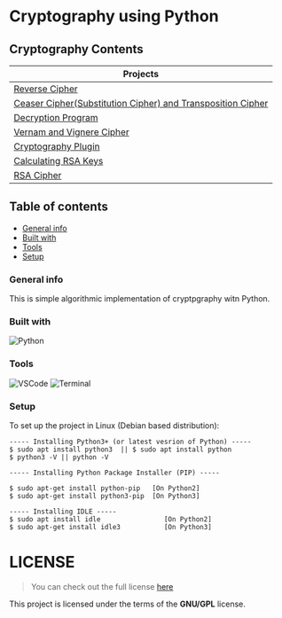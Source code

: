 # Cryptography using Python 

## Cryptography Contents 
| 	Projects       | 
| ------------- |
| [Reverse Cipher](https://kutt.it/Gluddh)							|
| [Ceaser Cipher(Substitution Cipher) and Transposition Cipher](https://kutt.it/NXxHpO)		|
| [Decryption Program](https://kutt.it/Tk3WCw)							|
| [Vernam and Vignere Cipher]()           							|
| [Cryptography Plugin]()                 							|
| [Calculating RSA Keys]()                							|
| [RSA Cipher]()                          							|

## Table of contents
* [General info](#general-info)
* [Built with](#built-with)
* [Tools](#tools)
* [Setup](#setup)

### General info
This is simple algorithmic implementation of cryptpgraphy witn Python.
	
### Built with
![Python](https://img.shields.io/badge/Python-3776AB?style=for-the-badge&logo=python&logoColor=white)
	
### Tools
![VSCode](https://img.shields.io/badge/Visual_Studio_Code-0078D4?style=for-the-badge&logo=visual%20studio%20code&logoColor=white)
![Terminal](https://img.shields.io/badge/Terminal-121011?style=for-the-badge&logo=gnu-bash&logoColor=white)

### Setup
To set up the project in Linux (Debian based distribution):
```
----- Installing Python3+ (or latest vesrion of Python) -----
$ sudo apt install python3  || $ sudo apt install python
$ python3 -V || python -V

----- Installing Python Package Installer (PIP) -----

$ sudo apt-get install python-pip 	[On Python2]
$ sudo apt-get install python3-pip 	[On Python3]

----- Installing IDLE -----
$ sudo apt install idle                [On Python2]
$ sudo apt-get install idle3           [On Python3]			
``` 

# LICENSE 
>You can check out the full license [here](https://github.com/3ncrypt3db0t/python-cryptography/blob/main/LICENSE)

This project is licensed under the terms of the **GNU/GPL** license.  

